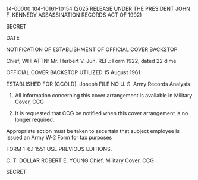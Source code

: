 14-00000
104-10161-10154 (2025 RELEASE UNDER THE PRESIDENT JOHN F. KENNEDY ASSASSINATION RECORDS ACT OF 1992)

SECRET

DATE

NOTIFICATION OF ESTABLISHMENT
OF OFFICIAL COVER BACKSTOP

Chief, WHI
ATTN: Mr. Herbert V. Jun.
REF.: Form 1922, dated 22 dime

OFFICIAL COVER BACKSTOP UTILIZED
15 August 1961

ESTABLISHED FOR (CCOLD), Joseph
FILE NO
U. S. Army Records Analysis

1.  All information concerning this cover arrangement is available in Military Cover, CCG

2.  It is requested that CCG be notified when this cover arrangement is no longer required.

Appropriate action must be taken to ascertain that subject employee is issued an Army W-2 Form for tax purposes

FORM 1-6.1
1551 USE PREVIOUS EDITIONS.

C. T. DOLLAR
ROBERT E. YOUNG
Chief, Military Cover, CCG

SECRET
